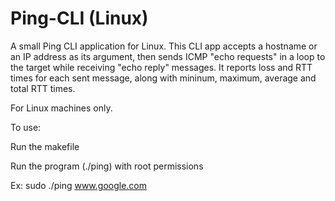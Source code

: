 # Ping-CLI (Linux)
A small Ping CLI application for Linux. This CLI app accepts a hostname or an IP address as its argument, then sends ICMP "echo requests" in a loop to the target while receiving "echo reply" messages. It reports loss and RTT times for each sent message, along with mininum, maximum, average and total RTT times.

For Linux machines only.

To use:

Run the makefile

Run the program (./ping) with root permissions 

Ex: sudo ./ping www.google.com
